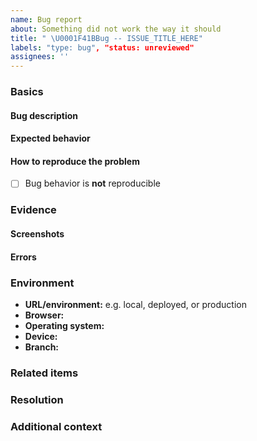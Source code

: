 ```yaml
---
name: Bug report
about: Something did not work the way it should
title: " \U0001F41BBug -- ISSUE_TITLE_HERE"
labels: "type: bug", "status: unreviewed"
assignees: ''
---
```


<!-- 
  This template is a general guideline but it should cover most bug scenarios.
  PLEASE REMOVE ANY INAPPLICABLE SECTIONS!
 -->

### Basics

#### Bug description
<!-- Summarize the problem you are reporting. -->

#### Expected behavior
<!-- Summarize what you expected to happen. -->

#### How to reproduce the problem

* [ ] Bug behavior is **not** reproducible

<!--
  Describe the series of steps required to reproduce the behavior:

  1. Use
  2. numeric
  3. list
  4. format.
-->

### Evidence

#### Screenshots
<!--
  Add screenshots that illustrate the problem. You can copy/paste directly on
  desktop, or upload on mobile.
-->

#### Errors
<!-- Include console errors, warning popups, or command-line messages. -->

### Environment
<!-- If relevant, describe your platform. -->

* **URL/environment:** e.g. local, deployed, or production
* **Browser:**
* **Operating system:**
* **Device:**
* **Branch:**

### Related items
<!-- Issues, PR's, files, commits, external links, etc. -->

### Resolution
<!-- Already know how to fix this? Let us know! -->

### Additional context
<!-- Add any other context about the problem here. -->
